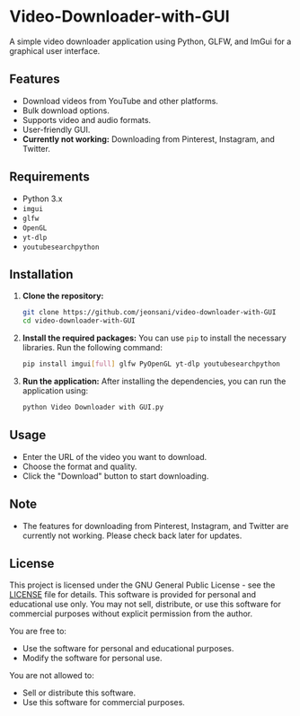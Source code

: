 # Video-Downloader-with-GUI
A simple video downloader application using Python, GLFW, and ImGui for a graphical user interface.

## Features
- Download videos from YouTube and other platforms.
- Bulk download options.
- Supports video and audio formats.
- User-friendly GUI.
- **Currently not working:** Downloading from Pinterest, Instagram, and Twitter.

## Requirements
- Python 3.x
- `imgui`
- `glfw`
- `OpenGL`
- `yt-dlp`
- `youtubesearchpython`

## Installation

1. **Clone the repository:**
   ```bash
   git clone https://github.com/jeonsani/video-downloader-with-GUI
   cd video-downloader-with-GUI
   ```

2. **Install the required packages:**
   You can use `pip` to install the necessary libraries. Run the following command:
   ```bash
   pip install imgui[full] glfw PyOpenGL yt-dlp youtubesearchpython
   ```

3. **Run the application:**
   After installing the dependencies, you can run the application using:
   ```bash
   python Video Downloader with GUI.py
   ```

## Usage
- Enter the URL of the video you want to download.
- Choose the format and quality.
- Click the "Download" button to start downloading.

## Note
- The features for downloading from Pinterest, Instagram, and Twitter are currently not working. Please check back later for updates.

## License
This project is licensed under the GNU General Public License - see the [LICENSE](LICENSE) file for details.
This software is provided for personal and educational use only. 
You may not sell, distribute, or use this software for commercial purposes without explicit permission from the author.

You are free to:
- Use the software for personal and educational purposes.
- Modify the software for personal use.

You are not allowed to:
- Sell or distribute this software.
- Use this software for commercial purposes.
